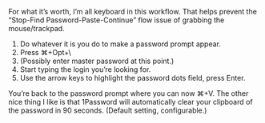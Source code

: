 For what it’s worth, I’m all keyboard in this workflow. That helps prevent the “Stop-Find Password-Paste-Continue” flow issue of grabbing the mouse/trackpad.

1. Do whatever it is you do to make a password prompt appear.
1. Press ⌘+Opt+\
1. (Possibly enter master password at this point.)
1. Start typing the login you’re looking for.
1. Use the arrow keys to highlight the password dots field, press Enter.

You’re back to the password prompt where you can now ⌘+V. The other nice thing I like is that 1Password will automatically clear your clipboard of the password in 90 seconds. (Default setting, configurable.)
